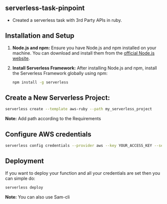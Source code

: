 
## serverless-task-pinpoint

- Created a serverless task with 3rd Party APIs in ruby.

## Installation and Setup

1. **Node.js and npm:**
   Ensure you have Node.js and npm installed on your machine. You can download and install them from the [official Node.js website](https://nodejs.org/).

2. **Install Serverless Framework:**
   After installing Node.js and npm, install the Serverless Framework globally using npm:

   ```bash
   npm install -g serverless
   ```
## Create a New Serverless Project:

```bash
serverless create --template aws-ruby --path my_serverless_project
```
**Note:** Add path according to the Requirements

## Configure AWS credentials 

```bash
serverless config credentials --provider aws --key YOUR_ACCESS_KEY --secret YOUR_SECRET_KEY
```

## Deployment

If you want to deploy your function and all your credentials are set then you can simple do:

```bash
serverless deploy
```

**Note:** You can also use Sam-cli
